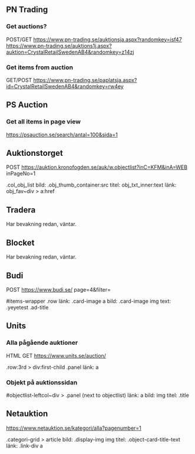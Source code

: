 ## PN Trading

### Get auctions?
POST/GET https://www.pn-trading.se/auktionsja.aspx?randomkey=isf47
https://www.pn-trading.se/auktions1j.aspx?auktion=CrystalRetailSwedenAB4&randomkey=z14zj

### Get items from auction 
GET/POST https://www.pn-trading.se/paplatsja.aspx?id=CrystalRetailSwedenAB4&randomkey=rw4ey

## PS Auction

### Get all items in page view
https://psauction.se/search/antal=100&sida=1

## Auktionstorget

POST https://auktion.kronofogden.se/auk/w.objectlist?inC=KFM&inA=WEB
inPageNo=1

.col_obj_list
    bild: .obj_thumb_container:src
    titel: obj_txt_inner:text
    länk: obj_fav~div > a:href

## Tradera

Har bevakning redan, väntar.

## Blocket

Har bevakning redan, väntar.

## Budi

POST https://www.budi.se/
page=4&filter=

#items-wrapper .row
    länk: .card-image a
    bild: .card-image img
    text: .yeyetest .ad-title

## Units

### Alla pågående auktioner

HTML
GET https://www.units.se/auction/

.row:3rd > div:first-child .panel 
    länk: a

### Objekt på auktionssidan

#objectlist-leftcol~div > .panel (next to objectlist)
    länk: a
    bild: img
    titel: .title

## Netauktion

https://www.netauktion.se/kategori/alla?pagenumber=1

.categori-grid > article 
    bild: .display-img img
    titel: .object-card-title-text
    länk: .link-div a